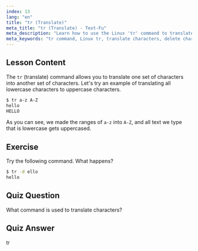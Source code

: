 ```yaml
---
index: 13
lang: "en"
title: "tr (Translate)"
meta_title: "tr (Translate) - Text-Fu"
meta_description: "Learn how to use the Linux 'tr' command to translate and delete characters. Understand character translation with examples and exercises. Start your Linux journey!"
meta_keywords: "tr command, Linux tr, translate characters, delete characters, Linux tutorial, beginner Linux, Linux guide"
---
```


## Lesson Content

The `tr` (translate) command allows you to translate one set of characters into another set of characters. Let's try an example of translating all lowercase characters to uppercase characters.

```bash
$ tr a-z A-Z
hello
HELLO
```

As you can see, we made the ranges of `a-z` into `A-Z`, and all text we type that is lowercase gets uppercased.

## Exercise

Try the following command. What happens?

```bash
$ tr -d ello
hello
```

## Quiz Question

What command is used to translate characters?

## Quiz Answer

tr
